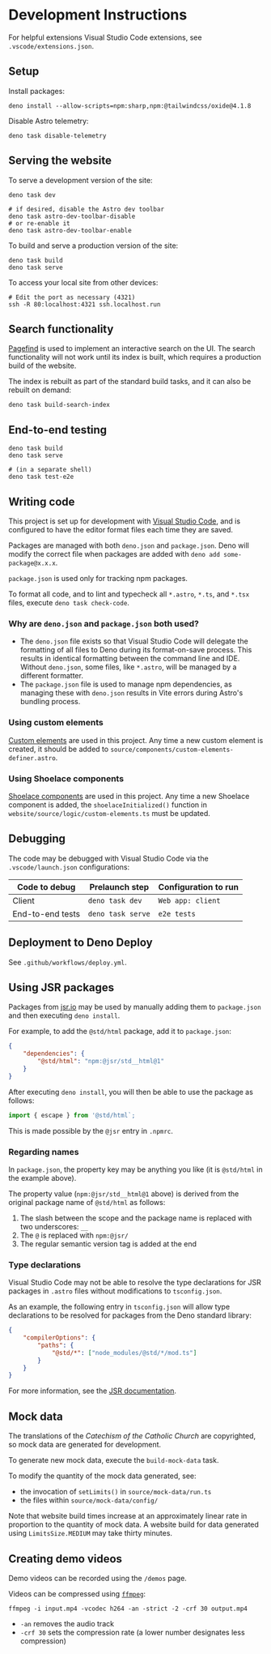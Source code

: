 # Development Instructions

For helpful extensions Visual Studio Code extensions, see `.vscode/extensions.json`.

## Setup

Install packages:

```shell
deno install --allow-scripts=npm:sharp,npm:@tailwindcss/oxide@4.1.8
```

Disable Astro telemetry:

```shell
deno task disable-telemetry
```

## Serving the website

To serve a development version of the site:

```shell
deno task dev

# if desired, disable the Astro dev toolbar
deno task astro-dev-toolbar-disable
# or re-enable it
deno task astro-dev-toolbar-enable
```

To build and serve a production version of the site:

```shell
deno task build
deno task serve
```

To access your local site from other devices:

```shell
# Edit the port as necessary (4321)
ssh -R 80:localhost:4321 ssh.localhost.run
```

## Search functionality

[Pagefind](https://pagefind.app/) is used to implement an interactive search on the UI. The search functionality will not work until its
index is built, which requires a production build of the website.

The index is rebuilt as part of the standard build tasks, and it can also be rebuilt on demand:

```shell
deno task build-search-index
```

## End-to-end testing

```shell
deno task build
deno task serve

# (in a separate shell)
deno task test-e2e
```

## Writing code

This project is set up for development with [Visual Studio Code](https://code.visualstudio.com/), and is configured to have the editor
format files each time they are saved.

Packages are managed with both `deno.json` and `package.json`. Deno will modify the correct file when packages are added with
`deno add some-package@x.x.x`.

`package.json` is used only for tracking npm packages.

To format all code, and to lint and typecheck all `*.astro`, `*.ts`, and `*.tsx` files, execute `deno task check-code`.

### Why are `deno.json` and `package.json` both used?

- The `deno.json` file exists so that Visual Studio Code will delegate the formatting of all files to Deno during its format-on-save
  process. This results in identical formatting between the command line and IDE. Without `deno.json`, some files, like `*.astro`, will be
  managed by a different formatter.
- The `package.json` file is used to manage npm dependencies, as managing these with `deno.json` results in Vite errors during Astro's
  bundling process.

### Using custom elements

[Custom elements](https://developer.mozilla.org/en-US/docs/Web/API/Web_components/Using_custom_elements) are used in this project. Any time
a new custom element is created, it should be added to `source/components/custom-elements-definer.astro`.

### Using Shoelace components

[Shoelace components](https://shoelace.style/) are used in this project. Any time a new Shoelace component is added, the
`shoelaceInitialized()` function in `website/source/logic/custom-elements.ts` must be updated.

## Debugging

The code may be debugged with Visual Studio Code via the `.vscode/launch.json` configurations:

| Code to debug    | Prelaunch step    | Configuration to run |
| ---------------- | ----------------- | -------------------- |
| Client           | `deno task dev`   | `Web app: client`    |
| End-to-end tests | `deno task serve` | `e2e tests`          |

## Deployment to Deno Deploy

See `.github/workflows/deploy.yml`.

## Using JSR packages

Packages from [jsr.io](https://jsr.io/) may be used by manually adding them to `package.json` and then executing `deno install`.

For example, to add the `@std/html` package, add it to `package.json`:

```JSON
{
    "dependencies": {
        "@std/html": "npm:@jsr/std__html@1"
    }
}
```

After executing `deno install`, you will then be able to use the package as follows:

```TypeScript
import { escape } from '@std/html`;
```

This is made possible by the `@jsr` entry in `.npmrc`.

### Regarding names

In `package.json`, the property key may be anything you like (it is `@std/html` in the example above).

The property value (`npm:@jsr/std__html@1` above) is derived from the original package name of `@std/html` as follows:

1. The slash between the scope and the package name is replaced with two underscores: `__`
2. The `@` is replaced with `npm:@jsr/`
3. The regular semantic version tag is added at the end

### Type declarations

Visual Studio Code may not be able to resolve the type declarations for JSR packages in `.astro` files without modifications to
`tsconfig.json`.

As an example, the following entry in `tsconfig.json` will allow type declarations to be resolved for packages from the Deno standard
library:

```JSON
{
    "compilerOptions": {
        "paths": {
            "@std/*": ["node_modules/@std/*/mod.ts"]
        }
    }
}
```

For more information, see the [JSR documentation](https://jsr.io/docs/npm-compatibility#advanced-setup).

## Mock data

The translations of the _Catechism of the Catholic Church_ are copyrighted, so mock data are generated for development.

To generate new mock data, execute the `build-mock-data` task.

To modify the quantity of the mock data generated, see:

- the invocation of `setLimits()` in `source/mock-data/run.ts`
- the files within `source/mock-data/config/`

Note that website build times increase at an approximately linear rate in proportion to the quantity of mock data. A website build for data
generated using `LimitsSize.MEDIUM` may take thirty minutes.

## Creating demo videos

Demo videos can be recorded using the `/demos` page.

Videos can be compressed using [`ffmpeg`](https://ffmpeg.org/):

```shell
ffmpeg -i input.mp4 -vcodec h264 -an -strict -2 -crf 30 output.mp4
```

- `-an` removes the audio track
- `-crf 30` sets the compression rate (a lower number designates less compression)
